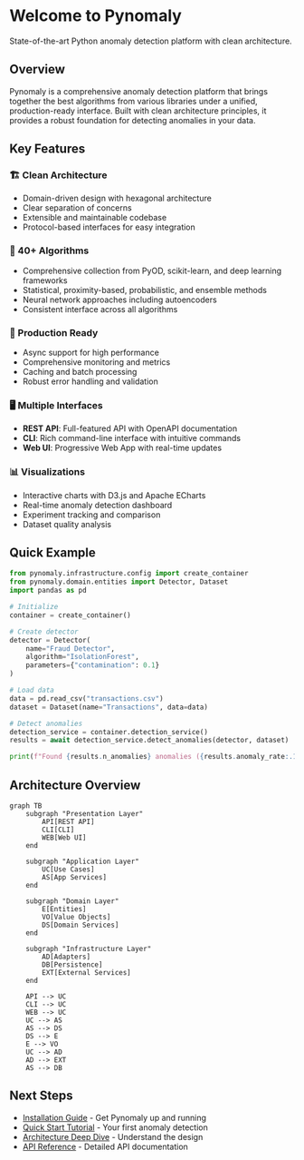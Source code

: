 # Welcome to Pynomaly

State-of-the-art Python anomaly detection platform with clean architecture.

## Overview

Pynomaly is a comprehensive anomaly detection platform that brings together the best algorithms from various libraries under a unified, production-ready interface. Built with clean architecture principles, it provides a robust foundation for detecting anomalies in your data.

## Key Features

### 🏗️ Clean Architecture
- Domain-driven design with hexagonal architecture
- Clear separation of concerns
- Extensible and maintainable codebase
- Protocol-based interfaces for easy integration

### 🔌 40+ Algorithms
- Comprehensive collection from PyOD, scikit-learn, and deep learning frameworks
- Statistical, proximity-based, probabilistic, and ensemble methods
- Neural network approaches including autoencoders
- Consistent interface across all algorithms

### 🚀 Production Ready
- Async support for high performance
- Comprehensive monitoring and metrics
- Caching and batch processing
- Robust error handling and validation

### 🖥️ Multiple Interfaces
- **REST API**: Full-featured API with OpenAPI documentation
- **CLI**: Rich command-line interface with intuitive commands
- **Web UI**: Progressive Web App with real-time updates

### 📊 Visualizations
- Interactive charts with D3.js and Apache ECharts
- Real-time anomaly detection dashboard
- Experiment tracking and comparison
- Dataset quality analysis

## Quick Example

```python
from pynomaly.infrastructure.config import create_container
from pynomaly.domain.entities import Detector, Dataset
import pandas as pd

# Initialize
container = create_container()

# Create detector
detector = Detector(
    name="Fraud Detector",
    algorithm="IsolationForest",
    parameters={"contamination": 0.1}
)

# Load data
data = pd.read_csv("transactions.csv")
dataset = Dataset(name="Transactions", data=data)

# Detect anomalies
detection_service = container.detection_service()
results = await detection_service.detect_anomalies(detector, dataset)

print(f"Found {results.n_anomalies} anomalies ({results.anomaly_rate:.1%})")
```

## Architecture Overview

```mermaid
graph TB
    subgraph "Presentation Layer"
        API[REST API]
        CLI[CLI]
        WEB[Web UI]
    end
    
    subgraph "Application Layer"
        UC[Use Cases]
        AS[App Services]
    end
    
    subgraph "Domain Layer"
        E[Entities]
        VO[Value Objects]
        DS[Domain Services]
    end
    
    subgraph "Infrastructure Layer"
        AD[Adapters]
        DB[Persistence]
        EXT[External Services]
    end
    
    API --> UC
    CLI --> UC
    WEB --> UC
    UC --> AS
    AS --> DS
    DS --> E
    E --> VO
    UC --> AD
    AD --> EXT
    AS --> DB
```

## Next Steps

- [Installation Guide](getting-started/installation.md) - Get Pynomaly up and running
- [Quick Start Tutorial](getting-started/quickstart.md) - Your first anomaly detection
- [Architecture Deep Dive](getting-started/architecture.md) - Understand the design
- [API Reference](api/domain.md) - Detailed API documentation